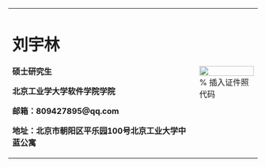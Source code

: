 <table border="0">
  <tr>
    <td width="75%">
      <h1>刘宇林</h1>
      <p><b>硕士研究生</b></p>
      <p><b>北京工业学大学软件学院学院</b></p>
      <p><b>邮箱：809427895@qq.com</b></p>
      <p><b>地址：北京市朝阳区平乐园100号北京工业大学中蓝公寓</b></p>
    </td>
    <td width="25%">
      <img src="/ganda.png.jpg" width="100%">      % 插入证件照代码
    </td>
  </tr>
</table>

